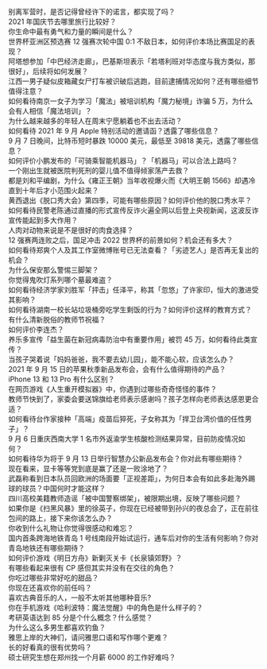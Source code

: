 别离军营时，是否记得曾经许下的诺言，都实现了吗？  
2021 年国庆节去哪里旅行比较好？  
你生命中最有勇气和力量的瞬间是什么？  
世界杯亚洲区预选赛 12 强赛次轮中国 0:1 不敌日本，如何评价本场比赛国足的表现？  
阿塔想参加「中巴经济走廊」，巴基斯坦表示「若塔利班对华态度与我方类似，那很好」，后续将如何发展？  
江西一男子疑似皮箱藏女尸打车被识破后逃跑，目前逮捕情况如何？还有哪些细节值得注意？  
如何看待南京一女子为学习「魔法」被培训机构「魔力秘境」诈骗 5 万，为什么会有人相信「魔法培训」？  
为什么越来越多的年轻人在周末宁愿躺着也不出去活动？  
如何看待 2021 年 9 月 Apple 特别活动的邀请函？透露了哪些信息？  
9 月 7 日晚间，比特币短时暴跌 10000 美元，最低至  39818 美元，透露了哪些信息？  
如何评价小鹏发布的「可骑乘智能机器马」？「机器马」可以合法上路吗？  
一个刚出生就被医院判死刑的婴儿值不值得倾家荡产去救？  
都是刘和平编剧，为什么《雍正王朝》当年收视爆火而《大明王朝 1566》却遇冷直到十年后才小范围火起来？  
黄西退出《脱口秀大会》第四季，可能有哪些原因？如何评价他的脱口秀水平？  
如何看待民警老陈通过直播的形式宣传反诈火遍全网以后登上央视新闻，这波反诈宣传能起到多大作用？  
人肉对动物来说是不是很好的肉食选择？  
12 强赛两连败之后，国足冲击 2022 世界杯的前景如何？机会还有多大？  
如何看待郑爽个人及其工作室微博账号已无法查看？「劣迹艺人」是否再无复出的机会？  
为什么保安那么警惕三脚架？  
你觉得鬼吹灯系列哪个墓最难盗？  
如何看待经济学家刘胜军「抨击」任泽平，称其「忽悠」了许家印，恒大的激进受其影响？  
如何看待湖南一校长站垃圾桶旁吃学生剩饭的行为？如何评价这样的教育方式？  
有什么清新脱俗的教师节祝福？  
如何评价李连杰？  
养乐多宣传「益生菌在新冠病毒防治中有重要作用」被罚 45 万，如何看待此类宣传？  
当孩子哭着说「妈妈爸爸，我不要去幼儿园」，能不能心软，应该怎么办？  
2021 年 9 月 15 日的苹果秋季新品发布会，会有什么值得期待的产品？  
iPhone 13 和 13 Pro 有什么区别？  
在网页游戏《人生重开模拟器》中，你遇到过哪些奇奇怪怪的事件？  
教师节快到了，家委会要送锦旗给老师表示感谢吗？孩子怎样向老师表达感恩更合适？  
如何看待台作家接种「高端」疫苗后猝死，子女称其为「捍卫台湾价值的任性男子」？  
9 月 6 日重庆西南大学 1 名市外返渝学生核酸检测结果异常，目前防疫情况如何？  
如何看待华为将于 9 月 13 日举行智慧办公新品发布会？你对此有哪些期待？  
现在看来，显卡等等党到底是赢了还是一败涂地了？  
武磊称看到日本队员回欧洲的场面要「正视差距」，为何日本会有如此多赴海外踢球的球员？中国何时才能这样？  
四川高校美籍教师造谣「被中国警察绑架」，被限期出境，反映了哪些问题？  
如果你是《扫黑风暴》里的徐英子，你现在已经被带到孙兴的夜总会了，正在前往包间的路上，接下来你该怎么办？  
你收到什么礼物让你觉得很感动和难忘？  
国内首条跨海地铁青岛 1 号线南段开始试运行，通车后对你的生活有何影响？你对青岛地铁还有哪些期待？  
如何评价游戏《明日方舟》新剿灭关卡《长泉镇郊野》？  
有哪些看起来很有 CP 感但其实并没有在交往的角色？  
你吃过哪些非常好吃的甜品？  
你现在还喜欢你的前任吗？  
喜欢古典音乐的人，一般不太听其他哪种音乐?  
你在手机游戏《哈利波特：魔法觉醒》中的角色是什么样子的？  
考研英语达到 85 分是个什么概念？什么感觉？  
为什么这么多男生都喜欢钓鱼？  
雅思上岸的大神们，请问雅思口语和写作哪个更难？  
长的好看真的很有优势吗？  
硕士研究生想在郑州找一个月薪 6000 的工作好难吗？  
